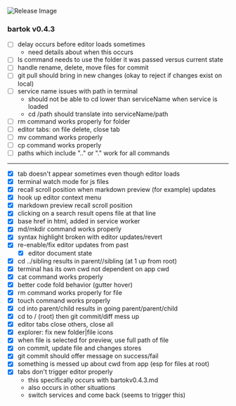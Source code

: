 ![Release Image](https://bit.ly/fiugHexagons)

### bartok v0.4.3

- [ ] delay occurs before editor loads sometimes
	- need details about when this occurs
- [ ] ls command needs to use the folder it was passed versus current state
- [ ] handle rename, delete, move files for commit
- [ ] git pull should bring in new changes (okay to reject if changes exist on local)
- [ ] service name issues with path in terminal
  - should not be able to cd lower than serviceName when service is loaded
  - cd /path should translate into serviceName/path
- [ ] rm command works properly for folder
- [ ] editor tabs: on file delete, close tab
- [ ] mv command works properly
- [ ] cp command works properly
- [ ] paths which include ".." or "." work for all commands

----

- [X] tab doesn't appear sometimes even though editor loads
- [X] terminal watch mode for js files
- [X] recall scroll position when markdown preview (for example) updates
- [X] hook up editor context menu
- [X] markdown preview recall scroll position
- [X] clicking on a search result opens file at that line
- [X] base href in html, added in service worker
- [X] md/mkdir command works properly
- [X] syntax highlight broken with editor updates/revert
- [X] re-enable/fix editor updates from past
	- [X] editor document state
- [X] cd ../sibling results in parent//sibling (at 1 up from root)
- [X] terminal has its own cwd not dependent on app cwd
- [X] cat command works properly
- [X] better code fold behavior (gutter hover)
- [X] rm command works properly for file
- [X] touch command works properly
- [X] cd into parent/child results in going parent/parent/child
- [X] cd to / (root) then git commit/diff mess up
- [X] editor tabs close others, close all
- [X] explorer: fix new folder|file icons
- [X] when file is selected for preview, use full path of file
- [X] on commit, update file and changes stores
- [X] git commit should offer message on success/fail
- [X] something is messed up about cwd from app (esp for files at root)
- [X] tabs don't trigger editor properly
  - this specifically occurs with bartokv0.4.3.md
  - also occurs in other situations
  - switch services and come back (seems to trigger this)
